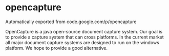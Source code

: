 # opencapture
Automatically exported from code.google.com/p/opencapture

OpenCapture is a java open-source document capture system. Our goal is to provide a capture system that can cross platforms. In the current market all major document capture systems are designed to run on the windows platform. We hope to provide a good alternative.
